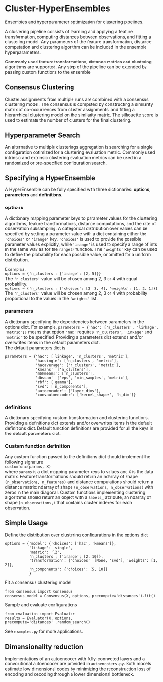 # Cluster-HyperEnsembles
Ensembles and hyperparameter optimization for clustering pipelines.

A clustering pipeline consists of learning and applying a feature transformation,
computing distances between observations, and fitting a clustering model.
Any parameters of the feature transformation, distance computation and
clustering algorithm can be included in the ensemble hyperparameters.

Commonly used feature transformations, distance metrics and clustering algorithms
are supported. Any step of the pipeline can be extended by passing
custom functions to the ensemble.

## Consensus Clustering
Cluster assignments from multiple runs are combined with a consensus clustering model.
The consensus is computed by constructing a similarity matrix of co-occurrences
from cluster assignments, and fitting a hierarchical clustering model on the
similarity matrix. The silhouette score is used to estimate the number of clusters for the final clustering.

## Hyperparameter Search
An alternative to multiple clusterings aggregation is searching for a single configuration
optimized for a clustering evaluation metric. Commonly used intrinsic and extrinsic clustering
evaluation metrics can be used in a randomized or pre-specified configuration search.

## Specifying a HyperEnsemble
A HyperEnsemble can be fully specified with three dictionaries: **options**, **parameters** and **definitions**.

### options
A dictionary mapping parameter keys to parameter values for the clustering algorithms,
feature transformations, distance computations, and the rate of observation subsampling. 
A categorical distribution over values can be specified by
setting a parameter value with a dict containing either the `'choices'`
or `'irange'` key. 
`'choices'` is used to provide the possible parameter values explicitly, while `'irange'` is used
to specify a range of ints in the same way as for the `range()` function.
The `'weights'` key can be used to define the probability for each possible value, or omitted for a uniform distribution.

Examples: \
`options = {'n_clusters': {'irange': [2, 5]}}` \
The `'n_clusters'` value will be chosen among 2, 3 or 4 with equal probability.\
`options = {'n_clusters': {'choices': [2, 3, 4], 'weights': [1, 2, 1]}}`\
The `'n_clusters'` value will be chosen among 2, 3 or 4 with probability proportional to the values in the `'weights'` list.

### parameters
A dictionary specifying the dependencies between parameters in the options dict.
For example, `parameters = {'hac': ['n_clusters', 'linkage', 'metric']}`
means that option `'hac'` requires `'n_clusters'`, `'linkage'` and `'metric'` to be specified.
Providing a parameters dict extends and/or overwrites items in the default parameters dict.\
The default parameters dict is
```
parameters = {'hac': ['linkage', 'n_clusters', 'metric'],
              'hacsingle': ['n_clusters', 'metric'],
              'hacaverage': ['n_clusters', 'metric'],
              'kmeans': ['n_clusters'],
              'mbkmeans': ['n_clusters'],
              'dbscan': ['eps', 'min_samples', 'metric'],
              'rbf': ['gamma'],
              'svd': ['n_components'],
              'autoencoder': ['layer_dims'],
              'convautoencoder': ['kernel_shapes', 'h_dim']}
```

### definitions
A dictionary specifying custom transformation and clustering functions.
Providing a definitions dict extends and/or overwrites items in the default definitions dict.
Default function definitions are provided for all the keys in the default parameters dict.

### Custom function definition
Any custom function passed to the definitions dict should implement the following signature \
`customfunc(params, X)`\
where `params` is a dict mapping parameter keys to values and `X` is the data matrix.
Feature transformations should return an ndarray of shape `(n_observations, n_features)`
and distance computations should return a distance matrix: ndarray of shape `(n_observations, n_observations)`
with zeros in the main diagonal.
Custom functions implementing clustering algorithms should return an object with a `labels_` attribute,
an ndarray of shape `(n_observations,)` that contains cluster indexes for each observation.

## Simple Usage
Define the distribution over clustering configurations in the options dict
```
options = {'model': {'choices': ['hac', 'kmeans']},
           'linkage': 'single',
           'metric': 'l2',
           'n_clusters': {'irange': [2, 10]},
           'transformation': {'choices': [None, 'svd'], 'weights': [1, 2]},
           'n_components': {'choices': [5, 10]}
           }
```
Fit a consensus clustering model
```
from consensus import Consensus
consensus_model = Consensus(X, options, precompute='distances').fit()
```

Sample and evaluate configurations
```
from evaluation import Evaluator
results = Evaluator(X, options, precompute='distances').random_search()
```

See `examples.py` for more applications.

## Dimensionality reduction
Implementations of an autoencoder with fully-connected layers and a convolutional autoencoder
are provided in `autoencoders.py`.
Both models estimate low dimensional codes by minimizing the reconstruction
loss of encoding and decoding through a lower dimensional bottleneck.

